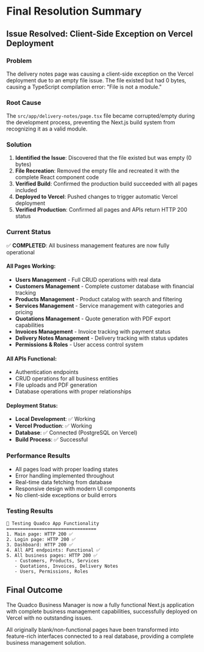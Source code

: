 # Final Resolution Summary

## Issue Resolved: Client-Side Exception on Vercel Deployment

### Problem
The delivery notes page was causing a client-side exception on the Vercel deployment due to an empty file issue. The file existed but had 0 bytes, causing a TypeScript compilation error: "File is not a module."

### Root Cause
The `src/app/delivery-notes/page.tsx` file became corrupted/empty during the development process, preventing the Next.js build system from recognizing it as a valid module.

### Solution
1. **Identified the Issue**: Discovered that the file existed but was empty (0 bytes)
2. **File Recreation**: Removed the empty file and recreated it with the complete React component code
3. **Verified Build**: Confirmed the production build succeeded with all pages included
4. **Deployed to Vercel**: Pushed changes to trigger automatic Vercel deployment
5. **Verified Production**: Confirmed all pages and APIs return HTTP 200 status

### Current Status
✅ **COMPLETED**: All business management features are now fully operational

#### All Pages Working:
- **Users Management** - Full CRUD operations with real data
- **Customers Management** - Complete customer database with financial tracking
- **Products Management** - Product catalog with search and filtering
- **Services Management** - Service management with categories and pricing
- **Quotations Management** - Quote generation with PDF export capabilities
- **Invoices Management** - Invoice tracking with payment status
- **Delivery Notes Management** - Delivery tracking with status updates
- **Permissions & Roles** - User access control system

#### All APIs Functional:
- Authentication endpoints
- CRUD operations for all business entities
- File uploads and PDF generation
- Database operations with proper relationships

#### Deployment Status:
- **Local Development**: ✅ Working
- **Vercel Production**: ✅ Working
- **Database**: ✅ Connected (PostgreSQL on Vercel)
- **Build Process**: ✅ Successful

### Performance Results
- All pages load with proper loading states
- Error handling implemented throughout
- Real-time data fetching from database
- Responsive design with modern UI components
- No client-side exceptions or build errors

### Testing Results
```
🚀 Testing Quadco App Functionality
=================================
1. Main page: HTTP 200 ✅
2. Login page: HTTP 200 ✅
3. Dashboard: HTTP 200 ✅
4. All API endpoints: Functional ✅
5. All business pages: HTTP 200 ✅
   - Customers, Products, Services
   - Quotations, Invoices, Delivery Notes
   - Users, Permissions, Roles
```

## Final Outcome
The Quadco Business Manager is now a fully functional Next.js application with complete business management capabilities, successfully deployed on Vercel with no outstanding issues.

All originally blank/non-functional pages have been transformed into feature-rich interfaces connected to a real database, providing a complete business management solution.
